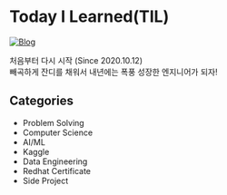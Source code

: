 # Today I Learned(TIL)

[![Blog](https://img.shields.io/badge/Blog-Tistory-green.svg)](https://metleeha.tistory.com/)

처음부터 다시 시작 (Since 2020.10.12) <br>
빼곡하게 잔디를 채워서 내년에는 폭풍 성장한 엔지니어가 되자!

## Categories
- Problem Solving
- Computer Science
- AI/ML
- Kaggle
- Data Engineering
- Redhat Certificate
- Side Project

